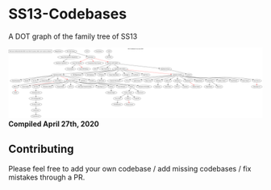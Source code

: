 # SS13-Codebases
A DOT graph of the family tree of SS13

![Graph](https://raw.githubusercontent.com/CthulhuOnIce/SS13-Codebases/master/tree.svg?sanitize=true)
**Compiled April 27th, 2020**

## Contributing
Please feel free to add your own codebase / add missing codebases / fix mistakes through a PR.
